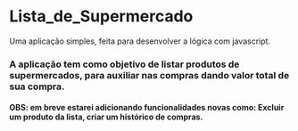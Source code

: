 # Lista_de_Supermercado
Uma aplicação simples, feita para desenvolver a lógica com javascript.

### A aplicação tem como objetivo de listar produtos de supermercados, para auxiliar nas compras dando valor total de sua compra.
#### OBS: em breve estarei adicionando funcionalidades novas como: Excluir um produto da lista, criar um histórico de compras.
